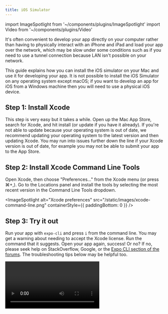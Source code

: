 ```yaml
---
title: iOS Simulator
---
```


import ImageSpotlight from '~/components/plugins/ImageSpotlight'
import Video from '~/components/plugins/Video'

It's often convenient to develop your app directly on your computer rather than having to physically interact with an iPhone and iPad and load your app over the network, which may be slow under some conditions such as if you need to use a tunnel connection because LAN isn't possible on your network.

This guide explains how you can install the iOS simulator on your Mac and use it for developing your app. It is not possible to install the iOS Simulator on any operating system except macOS; if you want to develop an app for iOS from a Windows machine then you will need to use a physical iOS device.

## Step 1: Install Xcode

This step is very easy but it takes a while. Open up the Mac App Store, search for Xcode, and hit install (or update if you have it already). If you're not able to update because your operating system is out of date, we recommend updating your operating system to the latest version and then updating Xcode. You may run into issues further down the line if your Xcode version is out of date, for example you may not be able to submit your app to the App Store.

## Step 2: Install Xcode Command Line Tools

Open Xcode, then choose "Preferences..." from the Xcode menu (or press ⌘+,). Go to the Locations panel and install the tools by selecting the most recent version in the Command Line Tools dropdown.

<ImageSpotlight alt="Xcode preferences" src="/static/images/xcode-command-line.png" containerStyle={{ paddingBottom: 0 }} />

## Step 3: Try it out

Run your app with `expo-cli` and press `i` from the command line. You may get a warning about needing to accept the Xcode license. Run the command that it suggests. Open your app again, success! Or no? If no, please seek help on StackOverflow, Google, or the [Expo CLI section of the forums](https://forums.expo.dev/c/expo-cli). The troubleshooting tips below may be helpful too.

<Video file="open-in-ios-simulator.mp4" />

## Limitations

Although the iOS simulator is great for rapid development, it does come with a few limitations. [Apple's documentation](https://help.apple.com/simulator/mac/current/#/devb0244142d) goes into more detail, but we'll list out a few of the main differences that affect Expo APIs here.

The following hardware is unavailable in Simulator:

- Audio Input
- Barometer
- Camera
- Motion Support (accelerometer and gyroscope)

It should also be noted that Simulator suspends background apps and processes on iOS 11 and later.

## Troubleshooting

### The CLI seems to be stuck on "Trying to open the project in iOS simulator..."

Sometimes the iOS simulator doesn't respond to commands to open. If it seems to be stuck on this prompt, you can open the iOS simulator manually (`open -a Simulator`) and then in the macOS toolbar choose Hardware &rarr; Device and select an iOS version and device that you'd like to open.

<ImageSpotlight alt="Hardware > Device toolbar in Xcode" src="/static/images/open-simulator-manually.png" />

You can also use this menu to open any version of the simulator that you like. You can open multiple simulators at the same time but `expo-cli` will always act on the most recently opened on.

### The simulator opened but the Expo Go app isn't opening inside of it

The first time you install the app in the simulator, iOS will ask if you'd like to open the Expo Go app. You may need to interact with the simulator (click around, drag something) for this prompt to show up, then press `OK`.

### How do I force an update to the latest version?

Run `expo client:install:ios` to download and install the latest Expo Go version in the simulator.

### expo-cli is printing an error message about xcrun, what do I do?

Run `expo client:install:ios` again to uninstall and reinstall the Expo Go app. If that doesn't help, focus the simulator window and in the Mac toolbar choose Hardware &rarr; Erase All Content and Settings... This will reinitialize your simulator from a blank image. Good to go!
